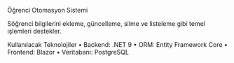 Öğrenci Otomasyon Sistemi

Söğrenci bilgilerini ekleme, güncelleme, silme ve listeleme gibi temel işlemleri destekler.

Kullanılacak Teknolojiler
• Backend: .NET 9
• ORM: Entity Framework Core
• Frontend: Blazor 
• Veritabanı: PostgreSQL
